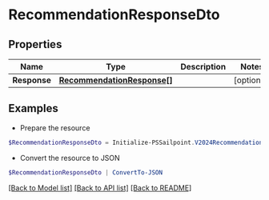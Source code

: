 # RecommendationResponseDto
## Properties

Name | Type | Description | Notes
------------ | ------------- | ------------- | -------------
**Response** | [**RecommendationResponse[]**](RecommendationResponse.md) |  | [optional] 

## Examples

- Prepare the resource
```powershell
$RecommendationResponseDto = Initialize-PSSailpoint.V2024RecommendationResponseDto  -Response null
```

- Convert the resource to JSON
```powershell
$RecommendationResponseDto | ConvertTo-JSON
```

[[Back to Model list]](../README.md#documentation-for-models) [[Back to API list]](../README.md#documentation-for-api-endpoints) [[Back to README]](../README.md)

